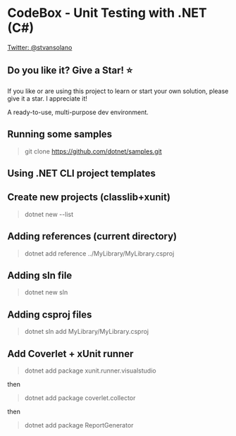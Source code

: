 # CodeBox - Unit Testing with .NET (C#)

[Twitter: @stvansolano](https://twitter.com/stvansolano)

## Do you like it? Give a Star! :star:

If you like or are using this project to learn or start your own solution, please give it a star. I appreciate it!

A ready-to-use, multi-purpose dev environment.

## Running some samples

> git clone https://github.com/dotnet/samples.git

## Using .NET CLI project templates

## Create new projects (classlib+xunit)
> dotnet new --list

## Adding references (current directory)
> dotnet add reference ../MyLibrary/MyLibrary.csproj

## Adding sln file
> dotnet new sln

## Adding csproj files
> dotnet sln add MyLibrary/MyLibrary.csproj

## Add Coverlet + xUnit runner

> dotnet add package xunit.runner.visualstudio

then

> dotnet add package coverlet.collector

then

> dotnet add package ReportGenerator
